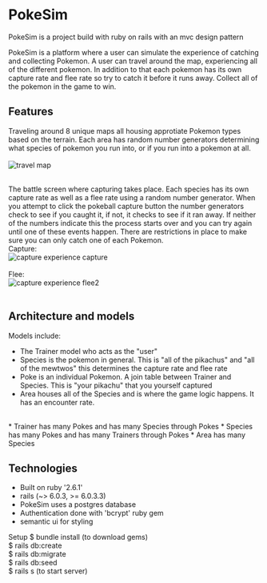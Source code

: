 # PokeSim

PokeSim is a project build with ruby on rails with an mvc design pattern

PokeSim is a platform where a user can simulate the experience of catching and collecting Pokemon. A user can travel around the map, experiencing all of the different pokemon. In addition to that each pokemon has its own capture rate and flee rate so try to catch it before it runs away. Collect all of the pokemon in the game to win.

## Features

Traveling around 8 unique maps all housing approtiate Pokemon types based on the terrain. Each area has random number generators determining what species of pokemon you run into, or if you run into a pokemon at all. <br/>
<br/>
![travel map](https://user-images.githubusercontent.com/69116393/102363901-e6c70380-3f83-11eb-9b95-300d932a6112.gif)
<br/>
<br/>



The battle screen where capturing takes place. Each species has its own capture rate as well as a flee rate using a random number generator. When you attempt to click the pokeball capture button the number generators check to see if you caught it, if not, it checks to see if it ran away. If neither of the numbers indicate this the process starts over and you can try again until one of these events happen. There are restrictions in place to make sure you can only catch one of each Pokemon. <br/>
Capture: <br/>
![capture experience capture](https://user-images.githubusercontent.com/69116393/102371785-8f796100-3f8c-11eb-8d27-cb9e95a969fe.gif)
<br/>
<br/>
Flee: <br/> 
![capture experience flee2](https://user-images.githubusercontent.com/69116393/102372623-61e0e780-3f8d-11eb-9cec-a148dc29035e.gif)
<br/>
<br/>

## Architecture and models
Models include: <br/>
* The Trainer model who acts as the "user" 
* Species is the pokemon in general. This is "all of the pikachus" and "all of the mewtwos" this determines the capture rate and flee rate 
* Poke is an individual Pokemon. A join table between Trainer and Species. This is "your pikachu" that you yourself captured 
* Area houses all of the Species and is where the game logic happens. It has an encounter rate. 
<br/>
* Trainer has many Pokes and has many Species through Pokes
* Species has many Pokes and has many Trainers through Pokes
* Area has many Species


## Technologies
* Built on ruby '2.6.1'
* rails (~> 6.0.3, >= 6.0.3.3)
* PokeSim uses a postgres database
* Authentication done with 'bcrypt' ruby gem
* semantic ui for styling

Setup
$ bundle install (to download gems) <br/>
$ rails db:create <br/>
$ rails db:migrate <br/>
$ rails db:seed <br/>
$ rails s (to start server) <br/>
